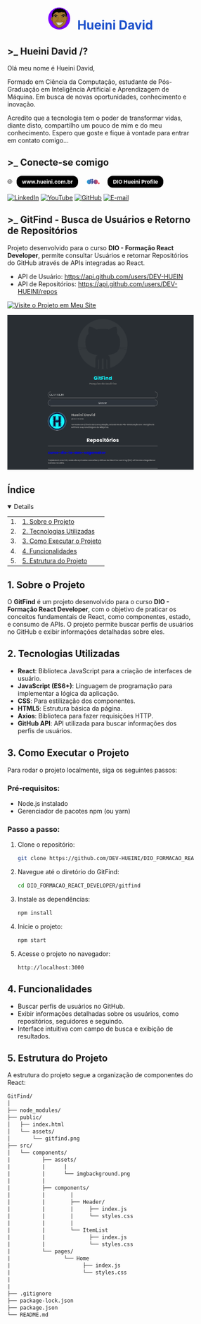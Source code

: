 <!-- ################################################################################################################################################################################################# -->
<!-- ## >_ Titulo -->
<!-- ################################################################################################################################################################################################# -->

<div style="background-image: url('https://github.com/Hueini/images/blob/main/23485382_42.jpg?raw=true'); background-repeat: no-repeat; background-attachment: fixed; padding:  40px; overflow: hidden;">

<h1 align="center" style="color: #1e52cc; align-items: center;">
  <img src="https://github.com/Hueini/images/blob/main/HD.PNG?raw=true" alt="Imagem Circular" style="width: 50px; height: 50px; border-radius: 50%; margin-right: 10px;">
  Hueini David
</h1>
<!-- ################################################################################################################################################################################################# -->
<!-- ## >_ Hueini David /? -->
<!-- ################################################################################################################################################################################################# -->

## >_ Hueini David /?

Olá meu nome é Hueini David,

Formado em Ciência da Computação, estudante de Pós-Graduação em Inteligência Artificial e Aprendizagem de Máquina. Em busca de novas oportunidades, conhecimento e inovação.

Acredito que a tecnologia tem o poder de transformar vidas, diante disto, compartilho um pouco de mim e do meu conhecimento. Espero que goste e fique à vontade para entrar em contato comigo...

<!-- ################################################################################################################################################################################################# -->
<!-- ## >_ Conecte-se comigo -->
<!-- ################################################################################################################################################################################################# -->

## >_ Conecte-se comigo

<div style="display: inline-flex; gap: 10px; align-items: center;">
🌐 
<a href="https://hueini.com.br" target="_blank" style="text-decoration: none;">
<span style="display: inline-flex; align-items: center; background-color: #000; color: white; padding: 6px 12px; border-radius: 12px; font-size: 12px; font-weight: bold;">www.hueini.com.br</span>
</a>
  
<br>

<img src="https://raw.githubusercontent.com/Hueini/images/261e2442dcb9c43f7add7817c505e52e60703b28/dio.svg" alt="DIO" style="height: 12px; margin-right: 8px; ">
<a href="https://www.dio.me/users/hueini_david" target="_blank" style="text-decoration: none;">
<span style="display: inline-flex; align-items: center; background-color: #000; color: white; padding: 6px 12px; border-radius: 12px; font-size: 12px; font-weight: bold;">DIO Hueini Profile</span>
</a>
 
</div>

<br>

[![LinkedIn](https://img.shields.io/badge/LinkedIn-000?style=for-the-badge&logo=linkedin&logoColor=0E76A8)](https://www.linkedin.com/in/hueini-david-917b7230b)
[![YouTube](https://img.shields.io/badge/YouTube-000?style=for-the-badge&logo=youtube&logoColor=FF0000)](https://www.youtube.com/@DEV-HUEINI)
[![GitHub](https://img.shields.io/badge/GitHbt-000?style=for-the-badge&logo=github&logoColor=white)](https://github.com/DEV-HUEINI)
[![E-mail](https://img.shields.io/badge/-hueini.david@gmail.com-000?style=for-the-badge&logo=gmail&logoColor=EA4335)](mailto:hueini.david@gmail.com)



## >_ GitFind - Busca de Usuários e Retorno de Repositórios

Projeto desenvolvido para o curso **DIO - Formação React Developer**, permite consultar Usuários e retornar Repositórios do GitHub através de APIs integradas ao React. 

- API de Usuário: https://api.github.com/users/DEV-HUEIN
- API de Repositórios: https://api.github.com/users/DEV-HUEINI/repos  

<!-- Botao 1 -->
[![Visite o Projeto em Meu Site](https://img.shields.io/badge/-Visite%20O%20Projeto%20Em%20Meu%20Site-1e52cc?style=for-the-badge&logo=&logoColor=white)](https://gitfind.hueini.com.br/#inicio)
  

[![GitFind](https://raw.githubusercontent.com/DEV-HUEINI/dio-formacao-react-developer/refs/heads/main/gitfind/public/assets/gitfind.png)](https://gitfind.hueini.com.br/#inicio)


## Índice

<details open>
  <table>
    <tr><td>1.</td><td> <a href="#sobre-o-projeto">1. Sobre o Projeto</a> </td></tr>
    <tr><td>2.</td><td> <a href="#tecnologias-utilizadas">2. Tecnologias Utilizadas</a> </td></tr>
    <tr><td>3.</td><td> <a href="#como-executar-o-projeto">3. Como Executar o Projeto</a> </td></tr>
    <tr><td>4.</td><td> <a href="#funcionalidades">4. Funcionalidades</a> </td></tr>
    <tr><td>5.</td><td> <a href="#estrutura-do-projeto">5. Estrutura do Projeto</a> </td></tr>
  </table>
</details>

## 1. Sobre o Projeto

O **GitFind** é um projeto desenvolvido para o curso **DIO - Formação React Developer**, com o objetivo de praticar os conceitos fundamentais de React, como componentes, estado, e consumo de APIs. O projeto permite buscar perfis de usuários no GitHub e exibir informações detalhadas sobre eles.

## 2. Tecnologias Utilizadas

- **React**: Biblioteca JavaScript para a criação de interfaces de usuário.
- **JavaScript (ES6+)**: Linguagem de programação para implementar a lógica da aplicação.
- **CSS**: Para estilização dos componentes.
- **HTML5**: Estrutura básica da página.
- **Axios**: Biblioteca para fazer requisições HTTP.
- **GitHub API**: API utilizada para buscar informações dos perfis de usuários.

## 3. Como Executar o Projeto

Para rodar o projeto localmente, siga os seguintes passos:

### Pré-requisitos:
- Node.js instalado
- Gerenciador de pacotes npm (ou yarn)

### Passo a passo:

1. Clone o repositório:
    ```bash
    git clone https://github.com/DEV-HUEINI/DIO_FORMACAO_REACT_DEVELOPER.git
    ```

2. Navegue até o diretório do GitFind:
    ```bash
    cd DIO_FORMACAO_REACT_DEVELOPER/gitfind
    ```

3. Instale as dependências:
    ```bash
    npm install
    ```

4. Inicie o projeto:
    ```bash
    npm start
    ```

5. Acesse o projeto no navegador:
    ```
    http://localhost:3000
    ```

## 4. Funcionalidades

- Buscar perfis de usuários no GitHub.
- Exibir informações detalhadas sobre os usuários, como repositórios, seguidores e seguindo.
- Interface intuitiva com campo de busca e exibição de resultados.

## 5. Estrutura do Projeto

A estrutura do projeto segue a organização de componentes do React:

```
GitFind/
│
├── node_modules/
├── public/
│   ├── index.html
│   └── assets/
│       └── gitfind.png
├── src/
│   └── components/
|          ├── assets/
|          |      |
|          |      └── imgbackground.png
|          |      
|          ├── components/
|          |        |
|          |        ├── Header/
|          |        |     ├── index.js
|          |        |     └── styles.css
|          |        |
|          |        └── ItemList
|          |              ├── index.js
|          |              └── styles.css
|          └── pages/
|                 └── Home
|                       ├── index.js
|                       └── styles.css
|
|
├── .gitignore
├── package-lock.json
├── package.json
└── README.md
```

